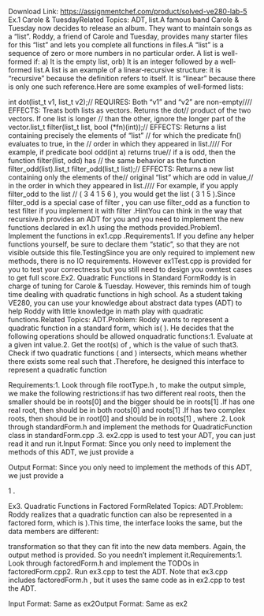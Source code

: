 Download Link: https://assignmentchef.com/product/solved-ve280-lab-5
<br>
Ex.1 Carole &amp; TuesdayRelated Topics: ADT, list.A famous band Carole &amp; Tuesday now decides to release an album. They want to maintain songs as a “list”. Roddy, a friend of Carole and Tuesday, provides many starter files for this “list” and lets you complete all functions in files.A “list” is a sequence of zero or more numbers in no particular order. A list is well-formed if: a) It is the empty list, orb) It is an integer followed by a well‐formed list.A list is an example of a linear‐recursive structure: it is “recursive” because the definition refers to itself. It is “linear” because there is only one such reference.Here are some examples of well‐formed lists:

int dot(list_t v1, list_t v2);// REQUIRES: Both “v1” and “v2” are non-empty//// EFFECTS: Treats both lists as vectors. Returns the dot// product of the two vectors. If one list is longer // than the other, ignore the longer part of the vector.list_t filter(list_t list, bool (*fn)(int));// EFFECTS: Returns a list containing precisely the elements of “list” // for which the predicate fn() evaluates to true, in the // order in which they appeared in list.//// For example, if predicate bool odd(int a) returns true// if a is odd, then the function filter(list, odd) has // the same behavior as the function filter_odd(list).list_t filter_odd(list_t list);// EFFECTS: Returns a new list containing only the elements of the// original “list” which are odd in value,// in the order in which they appeared in list.//// For example, if you apply filter_odd to the list // ( 3 4 1 5 6 ), you would get the list ( 3 1 5 ).Since filter_odd is a special case of filter , you can use filter_odd as a function to test filter if you implement it with filter .HintYou can think in the way that recursive.h provides an ADT for you and you need to implement the new functions declared in ex1.h using the methods provided.Problem1. Implement the functions in ex1.cpp .Requirements1. If you define any helper functions yourself, be sure to declare them “static”, so that they are not visible outside this file.TestingSince you are only required to implement new methods, there is no IO requirements. However ex1Test.cpp is provided for you to test your correctness but you still need to design you owntest cases to get full score.Ex2. Quadratic Functions in Standard FormRoddy is in charge of tuning for Carole &amp; Tuesday. However, this reminds him of tough time dealing with quadratic functions in high school. As a student taking VE280, you can use your knowledge about abstract data types (ADT) to help Roddy with little knowledge in math play with quadratic functions.Related Topics: ADT.Problem: Roddy wants to represent a quadratic function in a standard form, which is( ). He decides that the following operations should be allowed onquadratic functions:1. Evaluate at a given int value.2. Get the root(s) of , which is the value of such that3. Check if two quadratic functions ( and ) intersects, which means whether there exists some real such that .Therefore, he designed this interface to represent a quadratic function

Requirements:1. Look through file rootType.h , to make the output simple, we make the following restrictions:if has two different real roots, then the smaller should be in roots[0] and the bigger should be in roots[1] .If has one real root, then should be in both roots[0] and roots[1] .If has two complex roots, then should be in root[0] and should be in roots[1] , where .2. Look through standardForm.h and implement the methods for QuadraticFunction class in standardForm.cpp .3. ex2.cpp is used to test your ADT, you can just read it and run it.Input Format: Since you only need to implement the methods of this ADT, we just provide a

Output Format: Since you only need to implement the methods of this ADT, we just provide a

1 .

Ex3. Quadratic Functions in Factored FormRelated Topics: ADT.Problem: Roddy realizes that a quadratic function can also be represented in a factored form, which is ).This time, the interface looks the same, but the data members are different:

transformation so that they can fit into the new data members. Again, the output method is provided. So you needn’t implement it.Requirements:1. Look through factoredForm.h and implement the TODOs in factoredForm.cpp2. Run ex3.cpp to test the ADT. Note that ex3.cpp includes factoredForm.h , but it uses the same code as in ex2.cpp to test the ADT.

Input Format: Same as ex2Output Format: Same as ex2